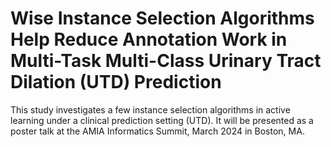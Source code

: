 # Wise Instance Selection Algorithms Help Reduce Annotation Work in Multi-Task Multi-Class Urinary Tract Dilation (UTD) Prediction
This study investigates a few instance selection algorithms in active learning under a clinical prediction setting (UTD). It will be presented as a poster talk at the AMIA Informatics Summit, March 2024 in Boston, MA.
